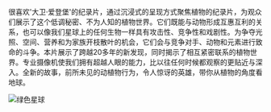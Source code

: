 <!--##
{
        "description": "很喜欢'大卫·爱登堡'的纪录片，通过沉浸式的呈现方式聚焦植物的纪录片，为观众们展示了这个低调秘密、不为人知的植物世界。它们既能与动物形成互惠互利的关系，也可以像我们星球上的任何生物一样具有攻击性、竞争性和戏剧性。为争夺光照、空间、营养和为家族开枝散叶的机会，它们会与竞争对手、动物和元素进行致命的斗争。本片展示了跨越20多年的新发现，同时揭示了相互紧密联系的植物世界。专业摄像机使我们拥有超越人眼的能力，比以往任何时候都观察的更贴近与深入。全新的故事，前所未见的动植物行为，令人惊讶的英雄，带你从植物的角度看地球。",
        "tag": [
            "植物",
            "地球"
        ],
        "img":"https://picserver.duoyu.link/picfile/image/202306/06-1686065722906.png",
        "dateYY": "2023",
        "dateMM": "1",
        "dateDD": "*",
        "top": true,
        "signal":""
    }
 ##-->

很喜欢'大卫·爱登堡'的纪录片，通过沉浸式的呈现方式聚焦植物的纪录片，为观众们展示了这个低调秘密、不为人知的植物世界。它们既能与动物形成互惠互利的关系，也可以像我们星球上的任何生物一样具有攻击性、竞争性和戏剧性。为争夺光照、空间、营养和为家族开枝散叶的机会，它们会与竞争对手、动物和元素进行致命的斗争。本片展示了跨越20多年的新发现，同时揭示了相互紧密联系的植物世界。专业摄像机使我们拥有超越人眼的能力，比以往任何时候都观察的更贴近与深入。全新的故事，前所未见的动植物行为，令人惊讶的英雄，带你从植物的角度看地球。

<p class="notesbookimg">
 <img src="https://picserver.duoyu.link/picfile/image/202306/06-1686065722906.png" alt="绿色星球" />
</p>